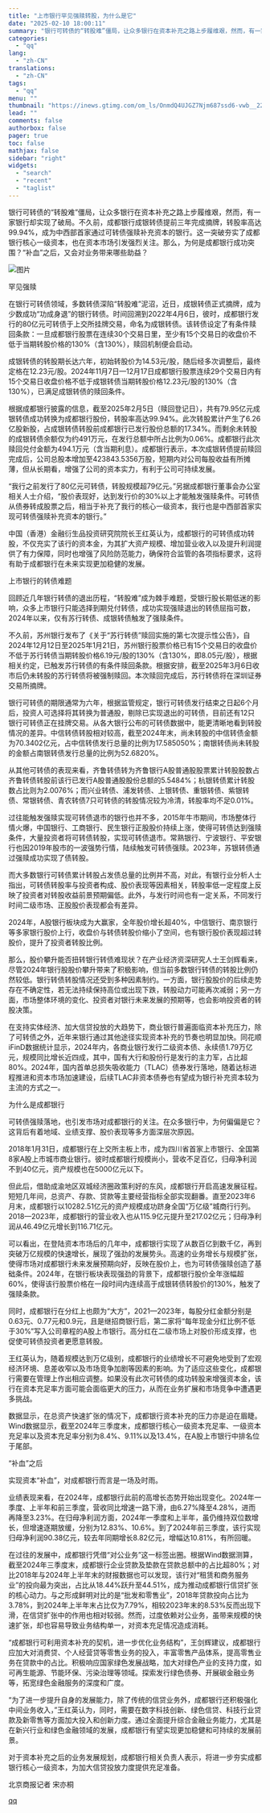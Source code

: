 ```yaml
---
title: "上市银行罕见强赎转股，为什么是它"
date: "2025-02-10 18:00:11"
summary: "银行可转债的“转股难”僵局，让众多银行在资本补充之路上步履维艰，然而，有一家银行却实现了破局。不久前..."
categories:
  - "qq"
lang:
  - "zh-CN"
translations:
  - "zh-CN"
tags:
  - "qq"
menu: ""
thumbnail: "https://inews.gtimg.com/om_ls/OnmdQ4UJGZ7Njm687ssd6-vwb__2200SkJYKDE6ifshaoAA_640360/0"
lead: ""
comments: false
authorbox: false
pager: true
toc: false
mathjax: false
sidebar: "right"
widgets:
  - "search"
  - "recent"
  - "taglist"
---
```


银行可转债的“转股难”僵局，让众多银行在资本补充之路上步履维艰，然而，有一家银行却实现了破局。不久前，成都银行成银转债提前三年完成摘牌，转股率高达99.94%，成为中西部首家通过可转债强赎补充资本的银行。这一突破夯实了成都银行核心一级资本，也在资本市场引发强烈关注。那么，为何是成都银行成功突围？“补血”之后，又会对业务带来哪些助益？

![图片](https://inews.gtimg.com/om_bt/O2ds2tF_o9Gq0Blzml65xg4OlUa1aH1zZZ-lKq0Lbt738AA/641)

罕见强赎

在银行可转债领域，多数转债深陷“转股难”泥沼，近日，成银转债正式摘牌，成为少数成功“功成身退”的银行转债。时间回溯到2022年4月6日，彼时，成都银行发行的80亿元可转债于上交所挂牌交易，命名为成银转债。该转债设定了有条件赎回条款：一旦成都银行股票在连续30个交易日里，至少有15个交易日的收盘价不低于当期转股价格的130%（含130%），赎回机制便会启动。

成银转债的转股期长达六年，初始转股价为14.53元/股，随后经多次调整后，最终定格在12.23元/股。2024年11月7日—12月17日成都银行股票连续29个交易日内有15个交易日收盘价格不低于成银转债当期转股价格12.23元/股的130%（含130%），已满足成银转债的赎回条件。

根据成都银行披露的信息，截至2025年2月5日（赎回登记日），共有79.95亿元成银转债成功转换为成都银行股份，转股率高达99.94%。此次转股累计产生了6.26亿股新股，占成银转债转股前成都银行已发行股份总额的17.34%。而剩余未转股的成银转债余额仅为约491万元，在发行总额中所占比例为0.06%。成都银行此次赎回兑付金额为494.1万元（含当期利息）。成都银行表示，本次成银转债提前赎回完成后，公司总股本增加至423843.5356万股，短期内对公司每股收益有所摊薄，但从长期看，增强了公司的资本实力，有利于公司可持续发展。

“我行之前发行了80亿元可转债，转股规模超79亿元。”另据成都银行董事会办公室相关人士介绍，“股价表现好，达到发行价的30%以上才能触发强赎条件。可转债从债券转成股票之后，相当于补充了我行的核心一级资本，我行也是中西部首家实现可转债强赎补充资本的银行。”

中国（香港）金融衍生品投资研究院院长王红英认为，成都银行的可转债成功转股，不仅充实了该行的资本金，为其扩大资产规模、增加营业收入以及提升利润提供了有力保障，同时也增强了风险防范能力，确保符合监管的各项指标要求，这将有助于成都银行在未来实现更加稳健的发展。

上市银行的转债难题

回顾近几年银行转债的退出历程，“转股难”成为棘手难题，受银行股长期低迷的影响，众多上市银行只能选择到期兑付转债，成功实现强赎退出的转债屈指可数，2024年以来，仅有苏行转债、成银转债触发了强赎条件。

不久前，苏州银行发布了《关于“苏行转债”赎回实施的第七次提示性公告》，自2024年12月12日至2025年1月21日，苏州银行股票价格已有15个交易日的收盘价不低于苏行转债当期转股价格6.19元/股的130%（含130%，即8.05元/股），根据相关约定，已触发苏行转债的有条件赎回条款。根据安排，截至2025年3月6日收市后仍未转股的苏行转债将被强制赎回。本次赎回完成后，苏行转债将在深圳证券交易所摘牌。

银行可转债的期限通常为六年，根据监管规定，银行可转债发行结束之日起6个月后，投资人可选择将其转换为普通股，剔除已实现退出的可转债，目前还有12只银行可转债正在挂牌交易。从各大银行公布的可转债数据中，能更清晰地看到转股情况的差异。中信转债转股相对较高，截至2024年末，尚未转股的中信转债金额为70.3402亿元，占中信转债发行总量的比例为17.585050%；南银转债尚未转股的金额占南银转债发行总量的比例为52.6820%。

从其他可转债的表现来看，齐鲁转债转为齐鲁银行A股普通股股票累计转股股数占齐鲁转债转股前该行已发行A股普通股股份总额的5.5484%；杭银转债累计转股数占比则为2.0076%；而兴业转债、浦发转债、上银转债、重银转债、紫银转债、常银转债、青农转债7只可转债的转股情况较为冷清，转股率均不足0.01%。

过往能触发强赎实现可转债退市的银行也并不多，2015年牛市期间，市场整体行情火爆，中国银行、工商银行、民生银行正股股价持续上涨，使得可转债达到强赎条件，大量投资者将可转债转股，实现可转债退市。常熟银行、宁波银行、平安银行也因2019年股市的一波强势行情，陆续触发可转债强赎。2023年，苏银转债通过强赎成功实现了债转股。

而大多数银行可转债累计转股占发债总量的比例并不高，对此，有银行业分析人士指出，可转债转股率与投资者构成、股价表现等因素相关，转股率低一定程度上反映了投资者对转股收益前景预期偏低。此外，与发行时间也有一定关系，不同发行时间二级市场、正股股价表现都会有差异。

2024年，A股银行板块成为大赢家，全年股价增长超40%，中信银行、南京银行等多家银行股价上行，收盘价与转债转股价缩小了空间，也有银行股价表现超过转股价，提升了投资者转股比例。

那么，股价攀升能否扭转银行转债难现状？在产业经济资深研究人士王剑辉看来，尽管2024年银行股股价攀升带来了积极影响，但当前多数银行转债的转股比例仍然较低。银行转债转股情况还受到多种因素制约。一方面，银行股股价的后续走势存在不确定性，若无法持续保持高位或出现下跌，转股动力可能再次减弱；另一方面，市场整体环境的变化、投资者对银行未来发展的预期等，也会影响投资者的转股决策。

在支持实体经济、加大信贷投放的大趋势下，商业银行普遍面临资本补充压力，除了可转债之外，近年来银行通过其他途径实现资本补充的节奏也明显加快。同花顺iFinD数据统计显示，2024年内，各商业银行发行二级资本债、永续债1.79万亿元，规模同比增长近四成，其中，国有大行和股份行是发行的主力军，占比超80%。2024年，国内首单总损失吸收能力（TLAC）债券发行落地，随着达标进程推进和资本市场加速建设，后续TLAC非资本债券也有望成为银行补充资本较为主流的方式之一。

为什么是成都银行

可转债强赎落地，也引发市场对成都银行的关注。在众多银行中，为何偏偏是它？这背后有着地域、业绩支撑、股价表现等多方面深层次原因。

2018年1月31日，成都银行在上交所主板上市，成为四川省首家上市银行、全国第8家A股上市城市商业银行。彼时成都银行规模尚小，营收不足百亿，归母净利润不到40亿元，资产规模也在5000亿元以下。

但此后，借助成渝地区双城经济圈政策利好的东风，成都银行开启高速发展征程。短短几年间，总资产、存款、贷款等主要经营指标全部实现翻番。直至2023年6月末，成都银行以10282.51亿元的资产规模成功跻身全国“万亿级”城商行行列。2018—2023年，成都银行的营业收入也从115.9亿元提升至217.02亿元；归母净利润从46.49亿元增长到116.71亿元。

可以看出，在登陆资本市场后的几年中，成都银行实现了从数百亿到数千亿，再到突破万亿规模的快速增长，展现了强劲的发展势头。高速的业务增长与规模扩张，使得市场对成都银行未来发展预期向好，反映在股价上，也为可转债强赎创造了基础条件。2024年，在银行板块表现强劲的背景下，成都银行股价全年涨幅超60%，使得该行股票价格在一段时间内连续高于成银转债转股价的130%，触发了强赎条款。

同时，成都银行在分红上也颇为“大方”，2021—2023年，每股分红金额分别是0.63元、0.77元和0.9元，且是继招商银行后，第二家将“每年现金分红比例不低于30%”写入公司章程的A股上市银行。高分红在二级市场上对股价形成支撑，也促使可转债投资者更愿意转股。

王红英认为，随着规模达到万亿级别，成都银行的业绩增长不可避免地受到了宏观经济环境、息差收窄以及市场竞争加剧等因素的影响。为了适应这些变化，成都银行需要在管理上作出相应调整。如果没有此次可转债的成功转股来增强资本金，该行在资本充足率方面可能会面临更大的压力，从而在业务扩展和市场竞争中遭遇更多挑战。

数据显示，在总资产快速扩张的情况下，成都银行资本补充的压力亦是迫在眉睫。Wind数据显示，截至2024年三季度末，成都银行核心一级资本充足率、一级资本充足率以及资本充足率分别为8.4%、9.11%以及13.4%，在A股上市银行中排名位于尾部。

“补血”之后

实现资本“补血”，对成都银行而言是一场及时雨。

业绩表现来看，在2024年，成都银行此前的高增长态势开始出现变化。2024年一季度、上半年和前三季度，营收同比增速一路下滑，由6.27%降至4.28%，进而再降至3.23%。在归母净利润方面，2024年一季度和上半年，虽仍维持双位数增长，但增速逐期放缓，分别为12.83%、10.6%。到了2024年前三季度，该行实现归母净利润90.38亿元，较去年同期增长8.82亿元，增幅达10.81%，有所回暖。

在过往的发展中，成都银行凭借“对公业务”这一标签出圈。根据Wind数据测算，截至2024年三季度末，成都银行企业贷款及垫款在贷款总额中的占比超80%；对比2018年与2024年上半年末的财报数据也可以发现，该行对“租赁和商务服务业”的投向最为突出，占比从18.44%跃升至44.51%，成为推动成都银行信贷扩张的核心动力。与之形成鲜明对比的是“批发和零售业”，2018年贷款投向占比为3.78%，到2024年上半年末占比仅为7.79%，相较2023年末的8.53%反而出现下滑，在信贷扩张中的作用也相对较弱。然而，过度依赖对公业务，虽带来规模的快速扩张，却也容易导致业务结构单一，对资本充足情况造成消耗。

“成都银行可利用资本补充的契机，进一步优化业务结构”，王剑辉建议，成都银行应加大对消费贷、个人经营贷等零售业务的投入，丰富零售产品体系，提高零售业务在贷款中的占比。积极响应国家绿色发展战略，加大对绿色产业的支持力度，如可再生能源、节能环保、污染治理等领域。探索发行绿色债券、开展碳金融业务等，拓宽绿色金融服务的深度和广度。

“为了进一步提升自身的发展能力，除了传统的信贷业务外，成都银行还积极强化中间业务收入，”王红英认为，同时，需要在数字科技创新、绿色信贷、科技行业贷款及新零售等方面加大投入和创新力度。通过全面提升综合金融业务能力，尤其是在新兴行业和绿色金融领域的发展，成都银行有望实现更加稳健和可持续的发展前景。

对于资本补充之后的业务发展规划，成都银行相关负责人表示，将进一步夯实成都银行核心一级资本，为加大信贷投放力度提供充足准备。

北京商报记者 宋亦桐

[qq](https://new.qq.com/rain/a/20250210A06QZE00)
